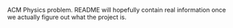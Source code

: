 ACM Physics problem. README will hopefully contain real information
once we actually figure out what the project is.
